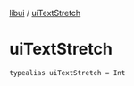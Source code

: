 [libui](index.md) / [uiTextStretch](./ui-text-stretch.md)

# uiTextStretch

`typealias uiTextStretch = Int`